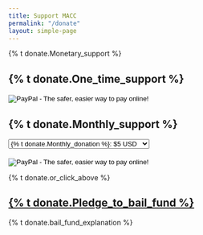 ```yaml
---
title: Support MACC
permalink: "/donate"
layout: simple-page
---
```


{% t donate.Monetary_support %}

## {% t donate.One_time_support %}

<form action="https://www.paypal.com/cgi-bin/webscr" method="post" target="_top">
<input type="hidden" name="cmd" value="_s-xclick">
<input type="hidden" name="hosted_button_id" value="H6RL4XCPSLHKW">
<input type="image" src="{% t donate.donate_button %}" border="0" name="submit" alt="PayPal - The safer, easier way to pay online!">
<img alt="" border="0" src="https://www.paypalobjects.com/en_US/i/scr/pixel.gif" width="1" height="1">
</form>

## {% t donate.Monthly_support %}

<form action="https://www.paypal.com/cgi-bin/webscr" method="post" target="_top">
<select name="os0">
    <option value="$5 Donation">{% t donate.Monthly_donation %}: $5 USD</option>
    <option value="$10 Donation">{% t donate.Monthly_donation %}: $10 USD</option>
    <option value="$15 Donation">{% t donate.Monthly_donation %}: $15 USD</option>
    <option value="$20 Donation">{% t donate.Monthly_donation %}: $20 USD</option>
    <option value="$25 Donation">{% t donate.Monthly_donation %}: $25 USD</option>
    <option value="$30 Donation">{% t donate.Monthly_donation %}: $30 USD</option>
    <option value="$35 Donation">{% t donate.Monthly_donation %}: $35 USD</option>
    <option value="$40 Donation">{% t donate.Monthly_donation %}: $40 USD</option>
    <option value="$45 Donation">{% t donate.Monthly_donation %}: $45 USD</option>
    <option value="$50 Donation">{% t donate.Monthly_donation %}: $50 USD</option>
</select>
<br/><br/>
<input type="image" src="{% t donate.subscribe_button %}" border="0" name="submit" alt="PayPal - The safer, easier way to pay online!">
<input type="hidden" name="cmd" value="_s-xclick">
<input type="hidden" name="hosted_button_id" value="U2UPMHXPUJT6J">
<input type="hidden" name="on0" value="Donation Subscription Options">
<input type="hidden" name="on1" value="Monthly Subscription Donation">
<input type="hidden" name="currency_code" value="USD">
<img alt="" border="0" src="https://www.paypalobjects.com/en_US/i/scr/pixel.gif" width="1" height="1">
</form>

{% t donate.or_click_above %}

## [{% t donate.Pledge_to_bail_fund %}](http://www.macclegalfund.org)
{% t donate.bail_fund_explanation %}
